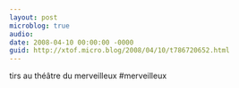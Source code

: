 ```yaml
---
layout: post
microblog: true
audio: 
date: 2008-04-10 00:00:00 -0000
guid: http://xtof.micro.blog/2008/04/10/t786720652.html
---
```

tirs au théâtre du merveilleux #merveilleux

